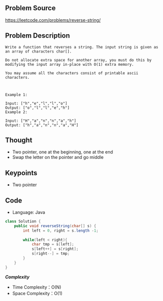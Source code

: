 ## Problem Source
https://leetcode.com/problems/reverse-string/

## Problem Description
```
Write a function that reverses a string. The input string is given as an array of characters char[].

Do not allocate extra space for another array, you must do this by modifying the input array in-place with O(1) extra memory.

You may assume all the characters consist of printable ascii characters.

 

Example 1:

Input: ["h","e","l","l","o"]
Output: ["o","l","l","e","h"]
Example 2:

Input: ["H","a","n","n","a","h"]
Output: ["h","a","n","n","a","H"]
```

## Thought
- Two pointer, one at the beginning, one at the end
- Swap the letter on the pointer and go middle

## Keypoints
- Two pointer


## Code
* Language: Java

```Java
class Solution {
    public void reverseString(char[] s) {
        int left = 0, right = s.length -1;
        
        while(left < right){
            char tmp = s[left];
            s[left++] = s[right];
            s[right--] = tmp;
        }
    }
}
```

***Complexity***

- Time Complexity：O(N)
- Space Complexity：O(1)
